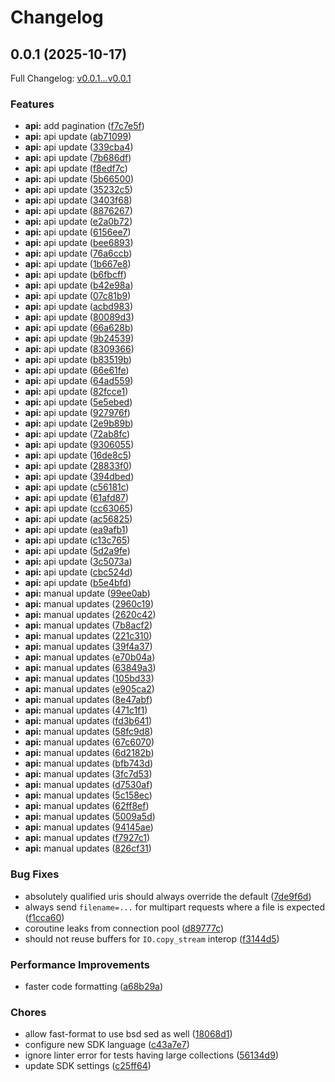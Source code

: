 # Changelog

## 0.0.1 (2025-10-17)

Full Changelog: [v0.0.1...v0.0.1](https://github.com/whopio/whopsdk-ruby/compare/v0.0.1...v0.0.1)

### Features

* **api:** add pagination ([f7c7e5f](https://github.com/whopio/whopsdk-ruby/commit/f7c7e5f8ba9fc404b004e1f15eaa87a46ab268c9))
* **api:** api update ([ab71099](https://github.com/whopio/whopsdk-ruby/commit/ab71099746e93243dd9cbccbe0800d741661719e))
* **api:** api update ([339cba4](https://github.com/whopio/whopsdk-ruby/commit/339cba4d33b7eb17ad26af87cd240d973c8dfa75))
* **api:** api update ([7b686df](https://github.com/whopio/whopsdk-ruby/commit/7b686df4031e138f0e05da91e23596f53705ddcd))
* **api:** api update ([f8edf7c](https://github.com/whopio/whopsdk-ruby/commit/f8edf7cf77f573afdad898f361f6706f833d6aff))
* **api:** api update ([5b66500](https://github.com/whopio/whopsdk-ruby/commit/5b66500fb52998222e3805689a0c14577ee273cd))
* **api:** api update ([35232c5](https://github.com/whopio/whopsdk-ruby/commit/35232c5dde6ac99f5b9b4f86086632c4ad26dfe0))
* **api:** api update ([3403f68](https://github.com/whopio/whopsdk-ruby/commit/3403f687a93775444d0e5ab015b2e363b9dcdb43))
* **api:** api update ([8876267](https://github.com/whopio/whopsdk-ruby/commit/8876267627fef01ba935882f7f82cdc233e60b82))
* **api:** api update ([e2a0b72](https://github.com/whopio/whopsdk-ruby/commit/e2a0b72e26dc0186b8b43c354e26b687b2252702))
* **api:** api update ([6156ee7](https://github.com/whopio/whopsdk-ruby/commit/6156ee79bc0dc667a9faa0b5f08434383cb513bb))
* **api:** api update ([bee6893](https://github.com/whopio/whopsdk-ruby/commit/bee68934a3c161bfde4cd157f9dad01ec4e802d6))
* **api:** api update ([76a6ccb](https://github.com/whopio/whopsdk-ruby/commit/76a6ccb85eab10529c982790d0fd7fbaccab7251))
* **api:** api update ([1b667e8](https://github.com/whopio/whopsdk-ruby/commit/1b667e807a01abf9de80f55a1d532a5f69078d49))
* **api:** api update ([b6fbcff](https://github.com/whopio/whopsdk-ruby/commit/b6fbcff506001d6e999bd3dba184dd01b3564549))
* **api:** api update ([b42e98a](https://github.com/whopio/whopsdk-ruby/commit/b42e98a45c5b6709dd958cde70c05dc69047d5db))
* **api:** api update ([07c81b9](https://github.com/whopio/whopsdk-ruby/commit/07c81b9e80d06c8eab3a4ec56382192e943d66d4))
* **api:** api update ([acbd983](https://github.com/whopio/whopsdk-ruby/commit/acbd9834bd8f97fa1b7614eeeaf8c3728f872f01))
* **api:** api update ([80089d3](https://github.com/whopio/whopsdk-ruby/commit/80089d3d0d83f4ef1d07f3967b7ba8d4ec6effd9))
* **api:** api update ([66a628b](https://github.com/whopio/whopsdk-ruby/commit/66a628baa794e47da8fdd1e7672e76494dc0f5a2))
* **api:** api update ([9b24539](https://github.com/whopio/whopsdk-ruby/commit/9b245399930dedb67a2c5bf3de0b639779fb4f8a))
* **api:** api update ([8309366](https://github.com/whopio/whopsdk-ruby/commit/830936668f15a546b170285fff476f7ca05294bf))
* **api:** api update ([b83519b](https://github.com/whopio/whopsdk-ruby/commit/b83519be48cf00c58514b0b0882f8bd7dc7754c8))
* **api:** api update ([66e61fe](https://github.com/whopio/whopsdk-ruby/commit/66e61fe5c720b18892e0f5c955d84a3ed9fc51f4))
* **api:** api update ([64ad559](https://github.com/whopio/whopsdk-ruby/commit/64ad559db631ec116542da201f05e662181b2ebd))
* **api:** api update ([82fcce1](https://github.com/whopio/whopsdk-ruby/commit/82fcce1b580de07b1be286d38a5bd9b7b26597c6))
* **api:** api update ([5e5ebed](https://github.com/whopio/whopsdk-ruby/commit/5e5ebedf56034b2e4992b288687d48e5d550aaa8))
* **api:** api update ([927976f](https://github.com/whopio/whopsdk-ruby/commit/927976f5a0c306c56739f4ed515a27d6863c739b))
* **api:** api update ([2e9b89b](https://github.com/whopio/whopsdk-ruby/commit/2e9b89b5aff25b662666666a2e1c7d6537e9fc59))
* **api:** api update ([72ab8fc](https://github.com/whopio/whopsdk-ruby/commit/72ab8fc6fc5280b1fab8804f8c3a5a728d46bcf3))
* **api:** api update ([9306055](https://github.com/whopio/whopsdk-ruby/commit/9306055a9bd4c4c07731c7bf500406c5db0d34f8))
* **api:** api update ([16de8c5](https://github.com/whopio/whopsdk-ruby/commit/16de8c5fa2ec0eb4fcad6d00b2e29deb1036127e))
* **api:** api update ([28833f0](https://github.com/whopio/whopsdk-ruby/commit/28833f087afb3b1e309cabdb51f1501929117741))
* **api:** api update ([394dbed](https://github.com/whopio/whopsdk-ruby/commit/394dbed940926eb90f981cff2d7a72130a148cde))
* **api:** api update ([c56181c](https://github.com/whopio/whopsdk-ruby/commit/c56181c2c2ced6128220e851b0aa4211a24d393a))
* **api:** api update ([61afd87](https://github.com/whopio/whopsdk-ruby/commit/61afd878cbff8cdf11a9f3adb357842e9cc99d57))
* **api:** api update ([cc63065](https://github.com/whopio/whopsdk-ruby/commit/cc63065cae472b7b9363c3e0927f6d94c918fbbd))
* **api:** api update ([ac56825](https://github.com/whopio/whopsdk-ruby/commit/ac56825c311018c2150bff49821ab117f4a08f44))
* **api:** api update ([ea9afb1](https://github.com/whopio/whopsdk-ruby/commit/ea9afb13561d40b1598392846a28c144652b3460))
* **api:** api update ([c13c765](https://github.com/whopio/whopsdk-ruby/commit/c13c765f488080d4d4c841d272a50e23b020a3e5))
* **api:** api update ([5d2a9fe](https://github.com/whopio/whopsdk-ruby/commit/5d2a9fe486f67bd4606818a056951b8402e04fa3))
* **api:** api update ([3c5073a](https://github.com/whopio/whopsdk-ruby/commit/3c5073a379b383029824d8a189def747a7a3da4d))
* **api:** api update ([cbc524d](https://github.com/whopio/whopsdk-ruby/commit/cbc524de5061a65c28cddf6f93ec65dea42ca7f4))
* **api:** api update ([b5e4bfd](https://github.com/whopio/whopsdk-ruby/commit/b5e4bfd1bb3c5156b70ef9c75faaff0126c4b5ee))
* **api:** manual update ([99ee0ab](https://github.com/whopio/whopsdk-ruby/commit/99ee0ab53f8db4fed96d1553f1411e809f2023f9))
* **api:** manual updates ([2960c19](https://github.com/whopio/whopsdk-ruby/commit/2960c19529db6742099b5b8de3617cc61da40561))
* **api:** manual updates ([2620c42](https://github.com/whopio/whopsdk-ruby/commit/2620c426cfe87844094bdbb60098faf9b92761ae))
* **api:** manual updates ([7b8acf2](https://github.com/whopio/whopsdk-ruby/commit/7b8acf2ca666fe3d1c0e781ebd0da0e00a8e221b))
* **api:** manual updates ([221c310](https://github.com/whopio/whopsdk-ruby/commit/221c31018549e75c0106aef74ad16efd43ddfc4f))
* **api:** manual updates ([39f4a37](https://github.com/whopio/whopsdk-ruby/commit/39f4a37c2dec2bc0b8d7df61a49db8c997c9572f))
* **api:** manual updates ([e70b04a](https://github.com/whopio/whopsdk-ruby/commit/e70b04a49b65817cb84756226f39315349a6d56c))
* **api:** manual updates ([63849a3](https://github.com/whopio/whopsdk-ruby/commit/63849a37e1b0152998fc2746abcff5f6c329f961))
* **api:** manual updates ([105bd33](https://github.com/whopio/whopsdk-ruby/commit/105bd33ade836ba45bb349212799f252f6018d16))
* **api:** manual updates ([e905ca2](https://github.com/whopio/whopsdk-ruby/commit/e905ca27993975a1f920801325e08be233c35d30))
* **api:** manual updates ([8e47abf](https://github.com/whopio/whopsdk-ruby/commit/8e47abfd8a04b65b1e71e71d2adabfa8594eb78d))
* **api:** manual updates ([471c1f1](https://github.com/whopio/whopsdk-ruby/commit/471c1f1278bc9627214638d76183c2d3fa08c551))
* **api:** manual updates ([fd3b641](https://github.com/whopio/whopsdk-ruby/commit/fd3b641acba9c68f64eac508ab61a08ccc2e1476))
* **api:** manual updates ([58fc9d8](https://github.com/whopio/whopsdk-ruby/commit/58fc9d827a1600737ffb12b1cb3f1b9e90895f2e))
* **api:** manual updates ([67c6070](https://github.com/whopio/whopsdk-ruby/commit/67c60704f408c48dbcdb836c66d6c4343ba16cef))
* **api:** manual updates ([6d2182b](https://github.com/whopio/whopsdk-ruby/commit/6d2182ba272d08aeee8552514590935c1eae7e3f))
* **api:** manual updates ([bfb743d](https://github.com/whopio/whopsdk-ruby/commit/bfb743dc60d9c600a213d8ed4b3bdeca49c516c7))
* **api:** manual updates ([3fc7d53](https://github.com/whopio/whopsdk-ruby/commit/3fc7d536326c69a94b5c3d76afd39da4da671258))
* **api:** manual updates ([d7530af](https://github.com/whopio/whopsdk-ruby/commit/d7530af01fc2cc340bb2b35886a425a65ab76b85))
* **api:** manual updates ([5c158ec](https://github.com/whopio/whopsdk-ruby/commit/5c158ec014fdc446aae894afb16d974d9d6fcb3d))
* **api:** manual updates ([62ff8ef](https://github.com/whopio/whopsdk-ruby/commit/62ff8efc0e694594d431a115c7988a35cf96f4a5))
* **api:** manual updates ([5009a5d](https://github.com/whopio/whopsdk-ruby/commit/5009a5db850f7ecef9d99d80981ae158a96dc6eb))
* **api:** manual updates ([94145ae](https://github.com/whopio/whopsdk-ruby/commit/94145ae2557558afccff5c06436ba5833d04ec4c))
* **api:** manual updates ([f7927c1](https://github.com/whopio/whopsdk-ruby/commit/f7927c188f4aaf7efc77d3862fd515b090ad0e7d))
* **api:** manual updates ([826cf31](https://github.com/whopio/whopsdk-ruby/commit/826cf31bc0d03c9b3232147d30e1d3e94efa6433))


### Bug Fixes

* absolutely qualified uris should always override the default ([7de9f6d](https://github.com/whopio/whopsdk-ruby/commit/7de9f6d753f692a703b9e16ae1956968fdc758d6))
* always send `filename=...` for multipart requests where a file is expected ([f1cca60](https://github.com/whopio/whopsdk-ruby/commit/f1cca60062d768f944e4e3bb755d44e14c2f2e98))
* coroutine leaks from connection pool ([d89777c](https://github.com/whopio/whopsdk-ruby/commit/d89777ca21cefdbe8db32c634e453acb0805da22))
* should not reuse buffers for `IO.copy_stream` interop ([f3144d5](https://github.com/whopio/whopsdk-ruby/commit/f3144d512b75c604a066eddfd4a4e608be1c8f6f))


### Performance Improvements

* faster code formatting ([a68b29a](https://github.com/whopio/whopsdk-ruby/commit/a68b29a074f87c35c78bc969286f59e242d9020a))


### Chores

* allow fast-format to use bsd sed as well ([18068d1](https://github.com/whopio/whopsdk-ruby/commit/18068d165bd3b1bd4295629184b5eb80c6ad281c))
* configure new SDK language ([c43a7e7](https://github.com/whopio/whopsdk-ruby/commit/c43a7e751709346bd1c11a769170e7b7b834552b))
* ignore linter error for tests having large collections ([56134d9](https://github.com/whopio/whopsdk-ruby/commit/56134d97851a73e7ad980a230feb6d48faf96447))
* update SDK settings ([c25ff64](https://github.com/whopio/whopsdk-ruby/commit/c25ff6401a73ae01410eed5ff86067913dac8514))
